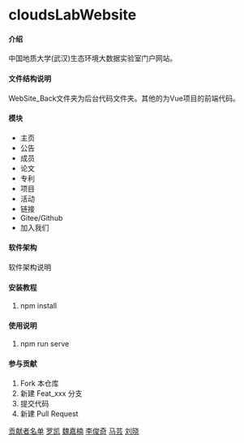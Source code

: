# cloudsLabWebsite

#### 介绍
中国地质大学(武汉)生态环境大数据实验室门户网站。

#### 文件结构说明

WebSite_Back文件夹为后台代码文件夹。其他的为Vue项目的前端代码。

#### 模块

- 主页
- 公告
- 成员
- 论文
- 专利
- 项目
- 活动
- 链接
- Gitee/Github
- 加入我们

#### 软件架构
软件架构说明


#### 安装教程

1.  npm install

#### 使用说明

1.  npm run serve

#### 参与贡献

1.  Fork 本仓库
2.  新建 Feat_xxx 分支
3.  提交代码
4.  新建 Pull Request

[贡献者名单](#contributors)
[罗凯](https://gitee.com/ordinarysk)
[魏嘉楠](https://gitee.com/mudou760)
[李俊奇](https://gitee.com/ljq321)
[马芸](https://gitee.com/xdc123456)
[刘晓](https://gitee.com/liu_xiao_albert)